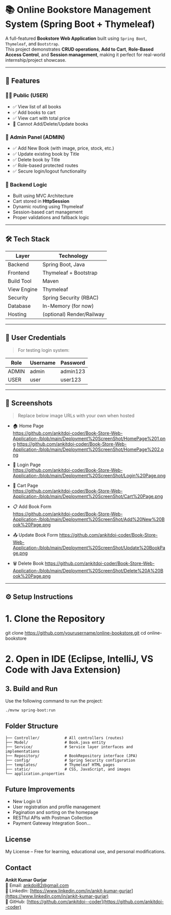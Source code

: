   # 📚 Online Bookstore Management System (Spring Boot + Thymeleaf)

A full-featured **Bookstore Web Application** built using `Spring Boot`, `Thymeleaf`, and `Bootstrap`.  
This project demonstrates **CRUD operations**, **Add to Cart**, **Role-Based Access Control**, and **Session management**, making it perfect for real-world internship/project showcase.

---

## 🚀 Features

### 🧑‍💻 Public (USER)
- ✅ View list of all books
- ✅ Add books to cart
- ✅ View cart with total price
- 🔐 Cannot Add/Delete/Update books

### 🔐 Admin Panel (ADMIN)
- ✅ Add New Book (with image, price, stock, etc.)
- ✅ Update existing book by Title
- ✅ Delete book by Title
- ✅ Role-based protected routes
- ✅ Secure login/logout functionality

### 🧠 Backend Logic
- Built using MVC Architecture
- Cart stored in **HttpSession**
- Dynamic routing using Thymeleaf
- Session-based cart management
- Proper validations and fallback logic

---

## 🛠️ Tech Stack

| Layer        | Technology               |
|-------------|--------------------------|
| Backend     | Spring Boot, Java        |
| Frontend    | Thymeleaf + Bootstrap    |
| Build Tool  | Maven                    |
| View Engine | Thymeleaf                |
| Security    | Spring Security (RBAC)   |
| Database    | In-Memory (for now)      |
| Hosting     | (optional) Render/Railway |

---

## 👤 User Credentials

> For testing login system:

| Role   | Username | Password   |
|--------|----------|------------|
| ADMIN  | admin    | admin123   |
| USER   | user     | user123    |

---

## 📸 Screenshots

> Replace below image URLs with your own when hosted

- 🏠 Home Page  
   https://github.com/ankitdoi-coder/Book-Store-Web-Application-/blob/main/Deployment%20ScreenShot/HomePage%201.png
   https://github.com/ankitdoi-coder/Book-Store-Web-Application-/blob/main/Deployment%20ScreenShot/HomePage%202.png

- 🔐 Login Page  
   https://github.com/ankitdoi-coder/Book-Store-Web-Application-/blob/main/Deployment%20ScreenShot/Login%20Page.png

- 🛒 Cart Page  
   https://github.com/ankitdoi-coder/Book-Store-Web-Application-/blob/main/Deployment%20ScreenShot/Cart%20Page.png

- 📋 Add Book Form  
   https://github.com/ankitdoi-coder/Book-Store-Web-Application-/blob/main/Deployment%20ScreenShot/Add%20New%20Book%20Page.png
  
- 📤 Update Book Form
    https://github.com/ankitdoi-coder/Book-Store-Web-Application-/blob/main/Deployment%20ScreenShot/Update%20BookPage.png

- 🗑️ Delete Book
     https://github.com/ankitdoi-coder/Book-Store-Web-Application-/blob/main/Deployment%20ScreenShot/Delete%20A%20Book%20Page.png
---

## ⚙️ Setup Instructions


# 1. Clone the Repository
git clone https://github.com/yourusername/online-bookstore.git
cd online-bookstore

# 2. Open in IDE (Eclipse, IntelliJ, VS Code with Java Extension)


## 3. Build and Run

Use the following command to run the project:

```bash
./mvnw spring-boot:run
```

## Folder Structure

```
├── Controller/           # All controllers (routes)
├── Model/                # Book.java entity
├── Service/              # Service layer interfaces and implementations
├── Repository/           # BookRepository interface (JPA)
├── config/               # Spring Security configuration
├── templates/            # Thymeleaf HTML pages
├── static/               # CSS, JavaScript, and images
└── application.properties
```

## Future Improvements

- New Login UI  
- User registration and profile management  
- Pagination and sorting on the homepage  
- RESTful APIs with Postman Collection  
- Payment Gateway Integration Soon...

## License

My License – Free for learning, educational use, and personal modifications.

## Contact

**Ankit Kumar Gurjar**  
📧 Email: ankdoi82@gmail.com  
🔗 LinkedIn: [https://www.linkedin.com/in/ankit-kumar-gurjar](https://www.linkedin.com/in/ankit-kumar-gurjar)  
📂 GitHub: [https://github.com/ankitdoi--coder](https://github.com/ankitdoi--coder)

